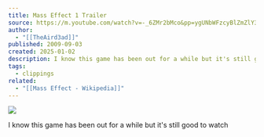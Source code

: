 ```yaml
---
title: Mass Effect 1 Trailer
source: https://m.youtube.com/watch?v=-_6ZMr2bMco&pp=ygUNbWFzcyBlZmZlY3QgMQ%3D%3D
author:
  - "[[TheAird3ad]]"
published: 2009-09-03
created: 2025-01-02
description: I know this game has been out for a while but it's still good to watch
tags:
  - clippings
related:
  - "[[Mass Effect - Wikipedia]]"
---
```

![](https://www.youtube.com/watch?v=-_6ZMr2bMco)  

I know this game has been out for a while but it's still good to watch